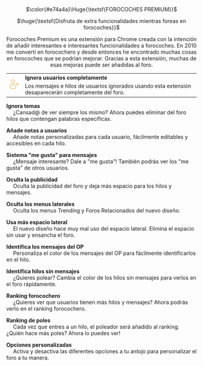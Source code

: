<p align="center">$\color{#e74a4a}\Huge{\textsf{FOROCOCHES PREMIUM}}$ </p>
<p align="center"> $\huge{\textsf{Disfruta de extra funcionalidades mientras foreas en forocoches}}$ </p>

<p align="center">Forocoches Premium es una extensión para Chrome creada con la intención de añadir interesantes e interesantes funcionalidades a forocoches. En 2010 me convertí en forocochero y desde entonces he encontrado muchas cosas en forocoches que se podrían mejorar. Gracias a esta extensión, muchas de esas mejoras puede ser añadidas al foro. </p>

<table>
  <tr>
    <td rowspan="2">
      <img src="https://github.com/ehtiotumolas/forocoches-premium/blob/main//static/images/features/feature-ignore-user.png" width="50"/>
    </td>
    <td>
      <b>Ignora usuarios completamente</b>
    </td>
  </tr>
  <tr>
    <td>
      Los mensajes e hilos de usuarios ignorados usando esta extensión desaparecerán completamente del foro.
    </td>
  </tr>
</table>

**Ignora temas**<br>
&emsp; ¿Cansad@ de ver siempre los mismo? Ahora puedes eliminar del foro hilos que contengan palabras específicas.

**Añade notas a usuarios**<br>
&emsp; Añade notas personalizadas para cada usuario, fácilmente editables y accesibles en cada hilo.

**Sistema "me gusta" para mensajes**<br>
&emsp; ¿Mensaje interesante? Dale a "me gusta"! También podrás ver los "me gusta" de otros usuarios.

**Oculta la publicidad**<br>
&emsp; Oculta la publicidad del foro y deja más espacio para los hilos y mensajes.

**Oculta los menus laterales**<br>
&emsp; Oculta los menus Trending y Foros Relacionados del nuevo diseño.

**Usa más espacio lateral**<br>
&emsp; El nuevo diseño hace muy mal uso del espacio lateral. Elimina el espacio sin usar y ensancha el foro.

**Identifica los mensajes del OP**<br>
&emsp; Personaliza el color de los mensajes del OP para fácilmente identificarlos en el hilo.

**Identifica hilos sin mensajes**<br>
&emsp; ¿Quieres polear? Cambia el color de los hilos sin mensajes para verlos en el foro rápidamente.

**Ranking forocochero**<br>
&emsp; ¿Quieres ver que usuarios tienen más hilos y mensajes? Ahora podrás verlo en el ranking forocochero.

**Ranking de poles**<br>
&emsp; Cada vez que entres a un hilo, el poleador será añadido al ranking. ¿Quién hace más poles? Ahora lo puedes ver!

**Opciones personalizadas**<br>
&emsp; Activa y desactiva las diferentes opciones a tu antojo para personalizar el foro a tu manera.
